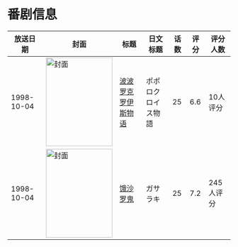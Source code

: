 # 番剧信息

|放送日期|封面|标题|日文标题|话数|评分|评分人数|
|---|---|---|---|---|---|---|
|1998-10-04|<img src="//lain.bgm.tv/pic/cover/c/f0/f8/4599_d0Yhm.jpg" alt="封面" style="width:150px;height:200px;object-fit:cover;">|[波波罗克罗伊斯物语](https://bangumi.tv/subject/4599)|ポポロクロイス物語|25|6.6|10人评分|
|1998-10-04|<img src="//lain.bgm.tv/pic/cover/c/13/8f/10578_ZvV2N.jpg" alt="封面" style="width:150px;height:200px;object-fit:cover;">|[饿沙罗鬼](https://bangumi.tv/subject/10578)|ガサラキ|25|7.2|245人评分|
